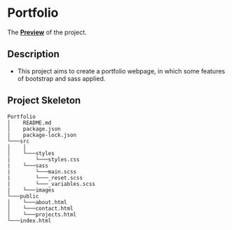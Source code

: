 # Portfolio

The **[Preview](https://adanurk.github.io/Portfolio/)** of the project.

## Description

- This project aims to create a portfolio webpage, in which some features of bootstrap and sass applied.

## Project Skeleton

```
Portfolio
│    README.md
│    package.json
|    package-lock.json
└───src
│    │
│    └───styles
|        └───styles.css
|    └───sass
|        └───main.scss
|        └───_reset.scss
|        └───_variables.scss
|    └───images
└───public
│    └───about.html
│    └───contact.html
│    └───projects.html
└───index.html
     
```

